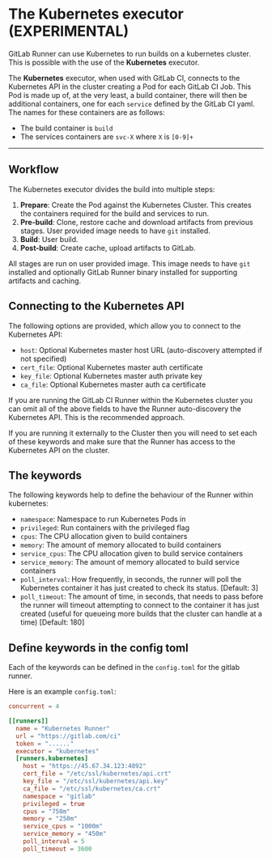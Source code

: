 # The Kubernetes executor (**EXPERIMENTAL**)

GitLab Runner can use Kubernetes to run builds on a kubernetes cluster. This is
possible with the use of the **Kubernetes** executor.

The **Kubernetes** executor, when used with GitLab CI, connects to the Kubernetes
API in the cluster creating a Pod for each GitLab CI Job. This Pod is made
up of, at the very least, a build container, there will
then be additional containers, one for each `service` defined by the GitLab CI
yaml. The names for these containers are as follows:

- The build container is `build`
- The services containers are `svc-X` where `X` is `[0-9]+`

---

<!-- START doctoc generated TOC please keep comment here to allow auto update -->
<!-- DON'T EDIT THIS SECTION, INSTEAD RE-RUN doctoc TO UPDATE -->

<!-- END doctoc generated TOC please keep comment here to allow auto update -->

## Workflow

The Kubernetes executor divides the build into multiple steps:

1. **Prepare**: Create the Pod against the Kubernetes Cluster.
	This creates the containers required for the build and services to run.
1. **Pre-build**: Clone, restore cache and download artifacts from previous
   stages.
   User provided image needs to have `git` installed.
1. **Build**: User build.
1. **Post-build**: Create cache, upload artifacts to GitLab.

All stages are run on user provided image. 
This image needs to have `git` installed and optionally
GitLab Runner binary installed for supporting artifacts and caching.

## Connecting to the Kubernetes API

The following options are provided, which allow you to connect to the Kubernetes API:

- `host`: Optional Kubernetes master host URL (auto-discovery attempted if not specified)
- `cert_file`: Optional Kubernetes master auth certificate
- `key_file`: Optional Kubernetes master auth private key
- `ca_file`: Optional Kubernetes master auth ca certificate

If you are running the GitLab CI Runner within the Kubernetes cluster you can omit
all of the above fields to have the Runner auto-discovery the Kubernetes API. This
is the recommended approach.

If you are running it externally to the Cluster then you will need to set each
of these keywords and make sure that the Runner has access to the Kubernetes API
on the cluster.

## The keywords

The following keywords help to define the behaviour of the Runner within kubernetes:

- `namespace`: Namespace to run Kubernetes Pods in
- `privileged`: Run containers with the privileged flag
- `cpus`: The CPU allocation given to build containers
- `memory`: The amount of memory allocated to build containers
- `service_cpus`: The CPU allocation given to build service containers
- `service_memory`: The amount of memory allocated to build service containers
- `poll_interval`: How frequently, in seconds, the runner will poll the Kubernetes container it has just created to check its status. [Default: 3]
- `poll_timeout`: The amount of time, in seconds, that needs to pass before the runner will timeout attempting to connect to the container it has just created (useful for queueing more builds that the cluster can handle at a time) [Default: 180]

## Define keywords in the config toml

Each of the keywords can be defined in the `config.toml` for the gitlab runner.

Here is an example `config.toml`:

```toml
concurrent = 4

[[runners]]
  name = "Kubernetes Runner"
  url = "https://gitlab.com/ci"
  token = "......"
  executor = "kubernetes"
  [runners.kubernetes]
    host = "https://45.67.34.123:4892"
    cert_file = "/etc/ssl/kubernetes/api.crt"
    key_file = "/etc/ssl/kubernetes/api.key"
    ca_file = "/etc/ssl/kubernetes/ca.crt"
    namespace = "gitlab"
    privileged = true
    cpus = "750m"
    memory = "250m"
    service_cpus = "1000m"
    service_memory = "450m"
    poll_interval = 5
    poll_timeout = 3600
```
